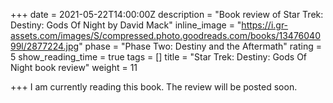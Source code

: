 +++
date = 2021-05-22T14:00:00Z
description = "Book review of Star Trek: Destiny: Gods Of Night by David Mack"
inline_image = "https://i.gr-assets.com/images/S/compressed.photo.goodreads.com/books/1347604099l/2877224.jpg"
phase = "Phase Two: Destiny and the Aftermath"
rating = 5
show_reading_time = true
tags = []
title = "Star Trek: Destiny: Gods Of Night book review"
weight = 11

+++
I am currently reading this book. The review will be posted soon.